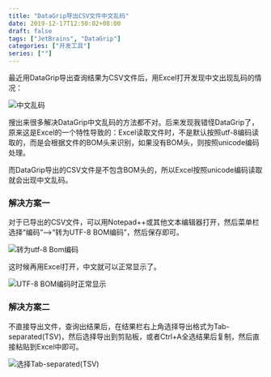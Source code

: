 ```yaml
---
title: "DataGrip导出CSV文件中文乱码"
date: 2019-12-17T12:50:02+08:00
draft: false
tags: ["JetBrains", "DataGrip"]
categories: ["开发工具"]
series: [""]
---
```


最近用DataGrip导出查询结果为CSV文件后，用Excel打开发现中文出现乱码的情况：

![中文乱码](https://i.v2ex.co/38J6biSO.png)

搜出来很多解决DataGrip中文乱码的方法都不对。后来发现我错怪DataGrip了，原来这是Excel的一个特性导致的：Excel读取文件时，不是默认按照utf-8编码读取的，而是会根据文件的BOM头来识别，如果没有BOM头，则按照unicode编码处理。

而DataGrip导出的CSV文件是不包含BOM头的，所以Excel按照unicode编码读取就会出现中文乱码。

### 解决方案一

对于已导出的CSV文件，可以用Notepad++或其他文本编辑器打开，然后菜单栏选择“编码”-->“转为UTF-8 BOM编码”，然后保存即可。

![转为utf-8 Bom编码](https://i.v2ex.co/m740VLXt.png)

这时候再用Excel打开，中文就可以正常显示了。

![UTF-8 BOM编码时正常显示](https://i.v2ex.co/i61s4h7U.png)



### 解决方案二

不直接导出文件，查询出结果后，在结果栏右上角选择导出格式为Tab-separated(TSV)，然后选择导出到剪贴板，或者Ctrl+A全选结果后复制，然后直接粘贴到Excel中即可。

![选择Tab-separated(TSV)](https://i.v2ex.co/376BdKMJ.png)